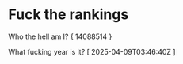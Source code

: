 # Fuck the rankings

Who the hell am I?
{ 14088514 }

What fucking year is it?
[ 2025-04-09T03:46:40Z ]
